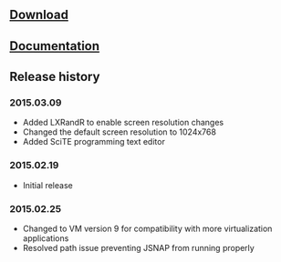 ## [Download](http://goo.gl/hDcHLB)

## [Documentation](https://github.com/ntwrkguru/junos-automation-vm/wiki)

## Release history

### 2015.03.09

* Added LXRandR to enable screen resolution changes
* Changed the default screen resolution to 1024x768
* Added SciTE programming text editor

### 2015.02.19

* Initial release

### 2015.02.25

* Changed to VM version 9 for compatibility with more virtualization applications
* Resolved path issue preventing JSNAP from running properly
